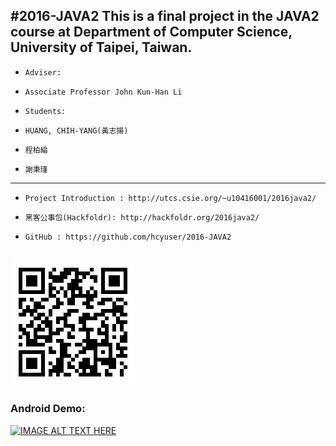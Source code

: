 #2016-JAVA2
This is a final project in the JAVA2 course at Department of Computer Science, University of Taipei, Taiwan.
--------------------------------------------------
+     Adviser: 
+     Associate Professor John Kun-Han Li
+     Students:
+     HUANG, CHIH-YANG(黃志揚) 
+     程柏綸
+     謝秉瑾


--------------------------------------------------------------------
+     Project Introduction : http://utcs.csie.org/~u10416001/2016java2/
+     黑客公事包(Hackfoldr): http://hackfoldr.org/2016java2/
+     GitHub : https://github.com/hcyuser/2016-JAVA2

![](./projectqrcode.png)
--------------------------------------------------------------------
###     Android Demo:

[![IMAGE ALT TEXT HERE](https://img.youtube.com/vi/JghxDKlpKGk/0.jpg)](https://www.youtube.com/watch?v=JghxDKlpKGk)


